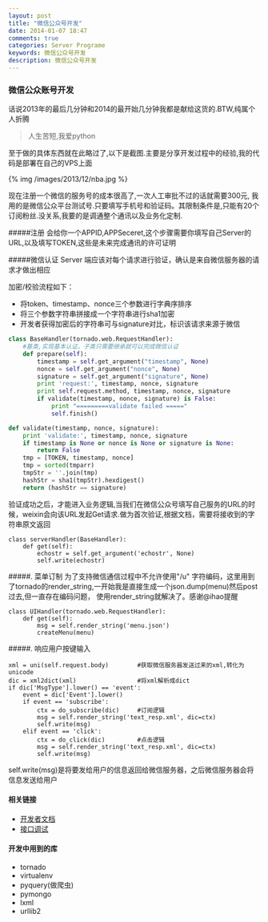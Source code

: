 ```yaml
---
layout: post
title: "微信公众号开发"
date: 2014-01-07 18:47
comments: true
categories: Server Programe
keywords: 微信公众号开发
description: 微信公众号开发 
---
```

### 微信公众账号开发

话说2013年的最后几分钟和2014的最开始几分钟我都是献给这货的.BTW,纯属个人折腾
> 人生苦短,我爱python

至于做的具体东西就在此略过了,以下是截图.主要是分享开发过程中的经验,我的代码是部署在自己的VPS上面

{% img /images/2013/12/nba.jpg %}

现在注册一个微信的服务号的成本很高了,一次人工审批不过的话就需要300元, 我用的是微信公众平台测试号.只要填写手机号和验证码。其限制条件是,只能有20个订阅粉丝.没关系,我要的是调通整个通讯以及业务化定制.

#####注册
会给你一个APPID,APPSeceret,这个步骤需要你填写自己Server的URL,以及填写TOKEN,这些是未来完成通讯的许可证明

#####微信认证
Server 端应该对每个请求进行验证，确认是来自微信服务器的请求才做出相应

加密/校验流程如下：

* 将token、timestamp、nonce三个参数进行字典序排序
* 将三个参数字符串拼接成一个字符串进行sha1加密
* 开发者获得加密后的字符串可与signature对比，标识该请求来源于微信

```python
class BaseHandler(tornado.web.RequestHandler):
    #基类,实现基本认证，子类只需要继承就可以完成微信认证
    def prepare(self):
        timestamp = self.get_argument("timestamp", None)
        nonce = self.get_argument("nonce", None)
        signature = self.get_argument("signature", None)
        print 'request:', timestamp, nonce, signature
        print self.request.method, timestamp, nonce, signature
        if validate(timestamp, nonce, signature) is False:
            print "=========validate failed ====="
            self.finish()

def validate(timestamp, nonce, signature):
    print 'validate:', timestamp, nonce, signature
    if timestamp is None or nonce is None or signature is None:
        return False
    tmp = [TOKEN, timestamp, nonce]
    tmp = sorted(tmparr)
    tmpStr = ''.join(tmp)
    hashStr = sha1(tmpStr).hexdigest()
    return (hashStr == signature)
```
验证成功之后，才能进入业务逻辑,当我们在微信公众号填写自己服务的URL的时候，weixin会向该URL发起Get请求.做为首次验证,根据文档，需要将接收到的字符串原文返回
```
class serverHandler(BaseHandler):
    def get(self):
        echostr = self.get_argument('echostr', None)
        self.write(echostr)
``` 


#####. 菜单订制
 为了支持微信通信过程中不允许使用"/u" 字符编码，这里用到了tornado的render_string,一开始我是直接生成一个json.dump(menu)然后post过去,但一直存在编码问题， 使用render_string就解决了。感谢@ihao提醒
```
class UIHandler(tornado.web.RequestHandler):
    def get(self):
        msg = self.render_string('menu.json')
        createMenu(menu)
```


#####. 响应用户按键输入
```
xml = uni(self.request.body)        #获取微信服务器发送过来的xml,转化为unicode
dic = xml2dict(xml)                 #将xml解析成dict
if dic['MsgType'].lower() == 'event':
    event = dic['Event'].lower()
    if event == 'subscribe':
        ctx = do_subscribe(dic)     #订阅逻辑
        msg = self.render_string('text_resp.xml', dic=ctx)
        self.write(msg)
    elif event == 'click':
        ctx = do_click(dic)         #点击逻辑
        msg = self.render_string('text_resp.xml', dic=ctx)
        self.write(msg)
```
self.write(msg)是将要发给用户的信息返回给微信服务器，之后微信服务器会将信息发送给用户


#### 相关链接
- [开发者文档](http://mp.weixin.qq.com/wiki/index.php)
- [接口调试](http://mp.weixin.qq.com/debug/)


#### 开发中用到的库
- tornado
- virtualenv
- pyquery(做爬虫)
- pymongo
- lxml
- urllib2



